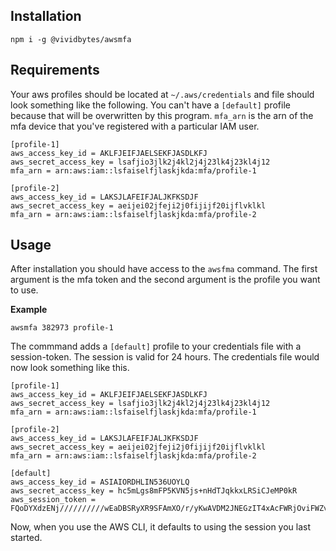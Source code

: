 ## Installation

`npm i -g @vividbytes/awsmfa`

## Requirements

Your aws profiles should be located at `~/.aws/credentials` and file should look something like the following. You can't have a `[default]` profile because that will be overwritten by this program. `mfa_arn` is the arn of the mfa device that you've registered with a particular IAM user.

```
[profile-1]
aws_access_key_id = AKLFJEIFJAELSEKFJASDLKFJ
aws_secret_access_key = lsafjio3jlk2j4kl2j4j23lk4j23kl4j12
mfa_arn = arn:aws:iam::lsfaiselfjlaskjkda:mfa/profile-1

[profile-2]
aws_access_key_id = LAKSJLAFEIFJALJKFKSDJF
aws_secret_access_key = aeijei02jfeji2j0fijijf20ijflvklkl
mfa_arn = arn:aws:iam::lsfaiselfjlaskjkda:mfa/profile-2
```

## Usage

After installation you should have access to the `awsfma` command. The first argument is the mfa token and the second argument is the profile you want to use.

**Example**

`awsmfa 382973 profile-1`

The commmand adds a `[default]` profile to your credentials file with a session-token. The session is valid for 24 hours. The credentials file would now look something like this.

```
[profile-1]
aws_access_key_id = AKLFJEIFJAELSEKFJASDLKFJ
aws_secret_access_key = lsafjio3jlk2j4kl2j4j23lk4j23kl4j12
mfa_arn = arn:aws:iam::lsfaiselfjlaskjkda:mfa/profile-1

[profile-2]
aws_access_key_id = LAKSJLAFEIFJALJKFKSDJF
aws_secret_access_key = aeijei02jfeji2j0fijijf20ijflvklkl
mfa_arn = arn:aws:iam::lsfaiselfjlaskjkda:mfa/profile-2

[default]
aws_access_key_id = ASIAIORDHLIN536UOYLQ
aws_secret_access_key = hc5mLgs8mFP5KVN5js+nHdTJqkkxLRSiCJeMP0kR
aws_session_token = FQoDYXdzENj//////////wEaDBSRyXR9SFAmXO/r/yKwAVDM2JNEGzIT4xAcFWRjOviFWZvKsTr6IXi2gXwvRnGIHHYDLwp89m0CsKMmsR+olGfnUJCd8LoD9M5ckCPIZcu5tsSNibR/wVJV4Rnnhksw+ZXKs8vCzN28/0EWCKPorIBFyvb6TWHyEx6mko2YeZNrS+dJfG3j4Ss5M1jGo9x1tmavp4HW4dtVnqKwh0cJYnpJ6zur6XMIG9jlRsp+1LWg/cQrwVdHiPrN8Lca8PX2KLCr+dUF
```

Now, when you use the AWS CLI, it defaults to using the session you last started.
